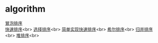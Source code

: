 # algorithm

<a href="https://github.com/tiancityycf/algorithm/blob/master/bubbleSort.php" target="_blank" >冒泡排序</a> </br>
<a href="https://github.com/tiancityycf/algorithm/blob/master/quickSort.php" target="_blank" >快速排序</a><br\>
<a href="https://github.com/tiancityycf/algorithm/blob/master/selectSort.php" target="_blank" >选择排序</a><br\>
<a href="https://github.com/tiancityycf/algorithm/blob/master/simpleQuickSort.php" target="_blank" >简单实现快速排序</a><br\>
<a href="https://github.com/tiancityycf/algorithm/blob/master/shellSort.php" target="_blank" >希尔排序</a><br\>
<a href="https://github.com/tiancityycf/algorithm/blob/master/mergeSort.php" target="_blank" >归并排序</a><br\>
<a href="https://github.com/tiancityycf/algorithm/blob/master/heapSort.php" target="_blank" >堆排序</a><br\>
